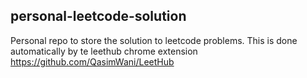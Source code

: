 ## personal-leetcode-solution
Personal repo to store the solution to leetcode problems. 
This is done automatically by te leethub chrome extension https://github.com/QasimWani/LeetHub

